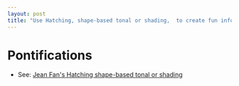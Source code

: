 ```yaml
---
layout: post
title: "Use Hatching, shape-based tonal or shading,  to create fun infographics for tshirts in R (code by Jean Fan)"
---
```


# Pontifications

*  See: [Jean Fan's Hatching
shape-based tonal or shading](https://jef.works/art-with-code/portfolio/20190301_hatching/)